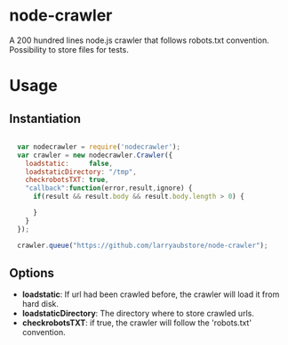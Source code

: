 node-crawler
============

A 200 hundred lines node.js crawler that follows robots.txt convention. Possibility to store files for tests.


# Usage

## Instantiation

```javascript

  var nodecrawler = require('nodecrawler');
  var crawler = new nodecrawler.Crawler({ 
    loadstatic:     false,
    loadstaticDirectory: "/tmp",
    checkrobotsTXT: true,
    "callback":function(error,result,ignore) {
      if(result && result.body && result.body.length > 0) { 

      }
    }
  });

  crawler.queue("https://github.com/larryaubstore/node-crawler");

```


## Options

  * **loadstatic**: If url had been crawled before, the crawler will load it from hard disk.
  * **loadstaticDirectory**: The directory where to store crawled urls.
  * **checkrobotsTXT**: if true, the crawler will follow the 'robots.txt' convention. 
